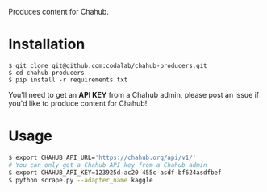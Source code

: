 Produces content for Chahub.

Installation
============

```
$ git clone git@github.com:codalab/chahub-producers.git
$ cd chahub-producers
$ pip install -r requirements.txt
```

You'll need to get an **API KEY** from a Chahub admin, please post an issue if you'd like to produce content for Chahub!

Usage
=====

```bash
$ export CHAHUB_API_URL='https://chahub.org/api/v1/'
# You can only get a Chahub API key from a Chahub admin
$ export CHAHUB_API_KEY=123925d-ac20-455c-asdf-bf624asdfbef
$ python scrape.py --adapter_name kaggle
```

